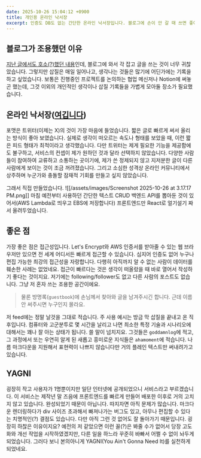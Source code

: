 ```yaml
---
date: 2025-10-26 15:04:12 +0900
title: 개인용 온라인 낙서장
excerpt: 인증도 DB도 없는 간단한 온라인 낙서장입니다. 블로그에 손이 안 갈 때 쓰면 좋아요.
---
```

## 블로그가 조용했던 이유
[지난 글에서도 호소(?)했던 내용](/writings/obsidian-for-github-blog)인데, 블로그에 와서 각 잡고 글을 쓰는 것이 너무 귀찮았습니다. 그렇지만 삽질은 매일 일어나고, 생각나는 것들은 많기에 어딘가에는 기록을 하고 싶었습니다. 보통은 진행중인 프로젝트를 논의하는 협업 메신저나 Notion에 써놓곤 했는데, 그것 이외의 개인적인 생각이나 삽질 기록들을 가볍게 모아둘 장소가 필요했습니다.
## 온라인 낙서장([여깁니다](https://feed.potados.com))
포맷은 트위터(이제는 X)의 것이 가장 마음에 들었습니다. 짧은 글로 빠르게 써서 올리는 방식이 좋아 보였습니다. 실제로 생각이 떠오르는 속도나 형태를 보았을 때, 이런 짧은 피드 형태가 최적이라고 생각했습니다.
다만 트위터는 제게 필요한 기능을 제공함에도 불구하고, 서비스의 컨셉이 제가 원하던 것과 달라 선택하지 않았습니다. 다양한 사람들이 참여하여 교류하고 소통하는 곳이기에, 제가 쓴 정제되지 않고 지저분한 글이 다른 사람에게 보이는 것이 조금 꺼려졌습니다. 그리고 소심한 성격상 온라인 커뮤니티에서 상주하며 누군가와 충돌할 잠재적 기회를 만들고 싶지 않았습니다.

그래서 직접 만들었습니다.
![[/assets/images/Screenshot 2025-10-26 at 3.17.17 PM.png]]
마침 예전부터 사용하던 간단한 텍스트 CRUD 백엔드 API를 뽑아둔 것이 있어서(AWS Lambda로 띄우고 EBS에 저장합니다) 프론트엔드만 React로 얼기설기 짜서 올려두었습니다.
## 좋은 점
가장 좋은 점은 접근성입니다. Let's Encrypt와 AWS 인증서를 받아줄 수 있는 웹 브라우저만 있으면 전 세계 어디서든 빠르게 접근할 수 있습니다. 심지어 인증도 없어 누구나 편집 가능한 최강의 접근성을 자랑합니다. 다행히 아직까지 알 수 없는 사람이 데이터를 훼손한 사례는 없었네요.
접근이 빠르다는 것은 생각이 떠올랐을 때 바로 열어서 작성하기 좋다는 것이지요. 저기에는 following/follower도 없고 다른 사람의 포스트도 없습니다. 그냥 저 혼자 쓰는 조용한 공간이에요.
> 물론 방명록(`guestbook`)에 손님께서 찾아와 글을 남겨주시긴 합니다. 근데 이름 안 써주시면 누구인지 몰라요.

저 feed에는 정말 날것을 그대로 적습니다. 주 사용 예시는 방금 막 삽질을 끝내고 온 직후입니다. 컴퓨터와 고군분투로 몇 시간을 날리고 나면 최소한 특정 기술과 시나리오에 대해서는 꽤나 잘 아는 상태가 됩니다. 쓸 말이 넘치지요. 그것들은 `goddamnlog`에 적고, 그 과정에서 또는 우연히 알게 된 새롭고 흥미로운 지식들은 `ahamoment`에 적습니다. 나름 마크다운을 지원해서 표현력이 나쁘지 않습니다만 거의 플레인 텍스트만 써내려가고 있습니다.
## YAGNI
굉장히 작고 사용자가 1명뿐이지만 일단 인터넷에 공개되었으니 서비스라고 부르겠습니다. 이 서비스는 제작년 말 즈음에 프론트엔드를 빠르게 만들어 배포한 이후로 거의 고치지 않고 있습니다. 완성되었기 때문이 아닙니다. 따지자면 아직 문제가 많습니다. 마크다운 렌더링하다가 div 사이즈 초과해서 빠져나가는 버그도 있고, 아무나 편집할 수 있다는 치명적인(?) 결점도 있습니다.
다만 아직 그런 것 없어도 잘 돌아가기 때문입니다. 굉장히 하찮은 이유이지요? 예전의 저 같았으면 이런 꼴(?)은 봐줄 수가 없어서 당장 고도화와 개선 작업을 시작하였겠지만, 다른 일을 하느라 꾸준히 바빠서 어쩔 수 없이 놔두게 되었습니다. 그러다 보니 본의아니게 YAGNI(You Ain't Gonna Need It)를 실천하게 되었네요.
